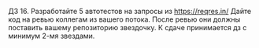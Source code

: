 ДЗ 16.
Разработайте 5 автотестов на запросы из https://reqres.in/
Дайте код на ревью коллегам из вашего потока. После ревью они должны поставить вашему репозиторию звездочку. К сдаче принимается дз с минимум 2-мя звездами.
